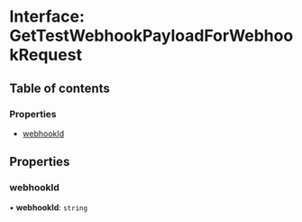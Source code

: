 # Interface: GetTestWebhookPayloadForWebhookRequest

## Table of contents

### Properties

- [webhookId](GetTestWebhookPayloadForWebhookRequest.md#webhookid)

## Properties

### webhookId

• **webhookId**: `string`
